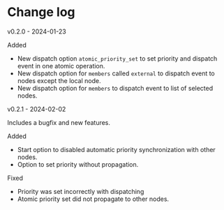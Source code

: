 # Change log

v0.2.0 - 2024-01-23

Added
- New dispatch option `atomic_priority_set` to set priority and dispatch event in one atomic operation.
- New dispatch option for `members` called `external` to dispatch event to nodes except the local node.
- New dispatch option for `members` to dispatch event to list of selected nodes.

v0.2.1 - 2024-02-02

Includes a bugfix and new features.

Added
- Start option to disabled automatic priority synchronization with other nodes.
- Option to set priority without propagation.

Fixed
- Priority was set incorrectly with dispatching
- Atomic priority set did not propagate to other nodes.

